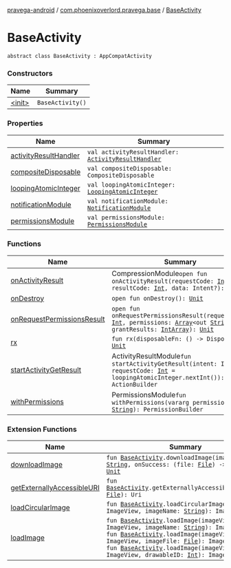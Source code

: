 [pravega-android](../../index.md) / [com.phoenixoverlord.pravega.base](../index.md) / [BaseActivity](./index.md)

# BaseActivity

`abstract class BaseActivity : AppCompatActivity`

### Constructors

| Name | Summary |
|---|---|
| [&lt;init&gt;](-init-.md) | `BaseActivity()` |

### Properties

| Name | Summary |
|---|---|
| [activityResultHandler](activity-result-handler.md) | `val activityResultHandler: `[`ActivityResultHandler`](../../com.phoenixoverlord.pravega.mechanisms/-activity-result-handler/index.md) |
| [compositeDisposable](composite-disposable.md) | `val compositeDisposable: CompositeDisposable` |
| [loopingAtomicInteger](looping-atomic-integer.md) | `val loopingAtomicInteger: `[`LoopingAtomicInteger`](../../com.phoenixoverlord.pravega.utils/-looping-atomic-integer/index.md) |
| [notificationModule](notification-module.md) | `val notificationModule: `[`NotificationModule`](../../com.phoenixoverlord.pravega.mechanisms/-notification-module/index.md) |
| [permissionsModule](permissions-module.md) | `val permissionsModule: `[`PermissionsModule`](../../com.phoenixoverlord.pravega.mechanisms/-permissions-module/index.md) |

### Functions

| Name | Summary |
|---|---|
| [onActivityResult](on-activity-result.md) | CompressionModule`open fun onActivityResult(requestCode: `[`Int`](https://kotlinlang.org/api/latest/jvm/stdlib/kotlin/-int/index.html)`, resultCode: `[`Int`](https://kotlinlang.org/api/latest/jvm/stdlib/kotlin/-int/index.html)`, data: Intent?): `[`Unit`](https://kotlinlang.org/api/latest/jvm/stdlib/kotlin/-unit/index.html) |
| [onDestroy](on-destroy.md) | `open fun onDestroy(): `[`Unit`](https://kotlinlang.org/api/latest/jvm/stdlib/kotlin/-unit/index.html) |
| [onRequestPermissionsResult](on-request-permissions-result.md) | `open fun onRequestPermissionsResult(requestCode: `[`Int`](https://kotlinlang.org/api/latest/jvm/stdlib/kotlin/-int/index.html)`, permissions: `[`Array`](https://kotlinlang.org/api/latest/jvm/stdlib/kotlin/-array/index.html)`<out `[`String`](https://kotlinlang.org/api/latest/jvm/stdlib/kotlin/-string/index.html)`>, grantResults: `[`IntArray`](https://kotlinlang.org/api/latest/jvm/stdlib/kotlin/-int-array/index.html)`): `[`Unit`](https://kotlinlang.org/api/latest/jvm/stdlib/kotlin/-unit/index.html) |
| [rx](rx.md) | `fun rx(disposableFn: () -> Disposable): `[`Unit`](https://kotlinlang.org/api/latest/jvm/stdlib/kotlin/-unit/index.html) |
| [startActivityGetResult](start-activity-get-result.md) | ActivityResultModule`fun startActivityGetResult(intent: Intent, requestCode: `[`Int`](https://kotlinlang.org/api/latest/jvm/stdlib/kotlin/-int/index.html)` = loopingAtomicInteger.nextInt()): ActionBuilder` |
| [withPermissions](with-permissions.md) | PermissionsModule`fun withPermissions(vararg permissions: `[`String`](https://kotlinlang.org/api/latest/jvm/stdlib/kotlin/-string/index.html)`): PermissionBuilder` |

### Extension Functions

| Name | Summary |
|---|---|
| [downloadImage](../../com.phoenixoverlord.pravega.extensions/download-image.md) | `fun `[`BaseActivity`](./index.md)`.downloadImage(imageName: `[`String`](https://kotlinlang.org/api/latest/jvm/stdlib/kotlin/-string/index.html)`, onSuccess: (file: `[`File`](https://docs.oracle.com/javase/6/docs/api/java/io/File.html)`) -> `[`Unit`](https://kotlinlang.org/api/latest/jvm/stdlib/kotlin/-unit/index.html)`): `[`Unit`](https://kotlinlang.org/api/latest/jvm/stdlib/kotlin/-unit/index.html) |
| [getExternallyAccessibleURI](../../com.phoenixoverlord.pravega.extensions/get-externally-accessible-u-r-i.md) | `fun `[`BaseActivity`](./index.md)`.getExternallyAccessibleURI(file: `[`File`](https://docs.oracle.com/javase/6/docs/api/java/io/File.html)`): Uri` |
| [loadCircularImage](../../com.phoenixoverlord.pravega.extensions/load-circular-image.md) | `fun `[`BaseActivity`](./index.md)`.loadCircularImage(imageView: ImageView, imageName: `[`String`](https://kotlinlang.org/api/latest/jvm/stdlib/kotlin/-string/index.html)`): ImageView` |
| [loadImage](../../com.phoenixoverlord.pravega.extensions/load-image.md) | `fun `[`BaseActivity`](./index.md)`.loadImage(imageView: ImageView, imageName: `[`String`](https://kotlinlang.org/api/latest/jvm/stdlib/kotlin/-string/index.html)`): ImageView`<br>`fun `[`BaseActivity`](./index.md)`.loadImage(imageView: ImageView, imageFile: `[`File`](https://docs.oracle.com/javase/6/docs/api/java/io/File.html)`): ImageView`<br>`fun `[`BaseActivity`](./index.md)`.loadImage(imageView: ImageView, drawableID: `[`Int`](https://kotlinlang.org/api/latest/jvm/stdlib/kotlin/-int/index.html)`): ImageView` |
